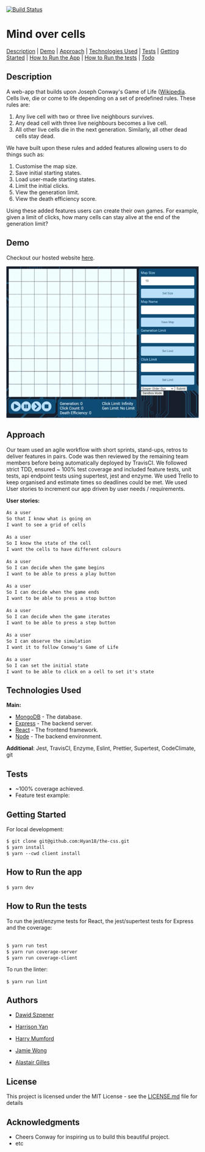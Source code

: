 [![Build Status](https://travis-ci.org/Hyan18/the-css.svg?branch=master)](https://travis-ci.org/Hyan18/the-css)

# Mind over cells

[Description](#description) | [Demo](#demo) | [Approach](#approach) | [Technologies Used](#technologies-used) | [Tests](#tests) | [Getting Started](#getting-started) | [How to Run the App](#how-to-run-the-app) | [How to Run the tests](#how-to-run-the-tests) | [Todo](#Todo)

## Description

A web-app that builds upon Joseph Conway's Game of Life ([Wikipedia](https://en.wikipedia.org/wiki/Conway%27s_Game_of_Life). Cells live, die or come to life depending on a set of predefined rules. These rules are:

1. Any live cell with two or three live neighbours survives.
2. Any dead cell with three live neighbours becomes a live cell.
3. All other live cells die in the next generation. Similarly, all other dead cells stay dead.

We have built upon these rules and added features allowing users to do things such as:

1. Customise the map size.
2. Save initial starting states.
3. Load user-made starting states.
4. Limit the initial clicks.
5. View the generation limit.
6. View the death efficiency score.

Using these added features users can create their own games. For example, given a limit of clicks, how many cells can stay alive at the end of the generation limit?

## Demo

Checkout our hosted website [here](https://the-css.herokuapp.com/).

![](./assets/demo.gif)

## Approach

Our team used an agile workflow with short sprints, stand-ups, retros to deliver features in pairs. Code was then reviewed by the remaining team members before being automatically deployed by TravisCI. We followed strict TDD, ensured ~ 100% test coverage and included feature tests, unit tests, api endpoint tests using supertest, jest and enzyme. We used Trello to keep organised and estimate times so deadlines could be met. We used User stories to increment our app driven by user needs / requirements.

**User stories:**

```
As a user
So that I know what is going on
I want to see a grid of cells

As a user
So I know the state of the cell
I want the cells to have different colours

As a user
So I can decide when the game begins
I want to be able to press a play button

As a user
So I can decide when the game ends
I want to be able to press a stop button

As a user
So I can decide when the game iterates
I want to be able to press a step button

As a user
So I can observe the simulation
I want it to follow Conway's Game of Life

As a user
So I can set the initial state
I want to be able to click on a cell to set it's state
```

## Technologies Used

**Main:**

- [MongoDB](https://mongodb.com) - The database.
- [Express](https://expressjs.com/) - The backend server.
- [React](https://reactjs.org/) - The frontend framework.
- [Node](https://nodejs.org/) - The backend environment.

**Additional**: Jest, TravisCI, Enzyme, Eslint, Prettier, Supertest, CodeClimate, git

## Tests

- ~100% coverage achieved.
- Feature test example:

## Getting Started

For local development:

```
$ git clone git@github.com:Hyan18/the-css.git
$ yarn install
$ yarn --cwd client install
```

## How to Run the app

`$ yarn dev`

## How to Run the tests

To run the jest/enzyme tests for React, the jest/supertest tests for Express and the coverage:

```

$ yarn run test
$ yarn run coverage-server
$ yarn run coverage-client

```

To run the linter:

`$ yarn run lint`

## Authors

- [Dawid Szpener](https://github.com/DawidSzpener)

- [Harrison Yan](https://github.com/Hyan18)

- [Harry Mumford](https://github.com/HarryMumford)

- [Jamie Wong](https://github.com/Jamie95187)

- [Alastair Gilles](https://github.com/ffgi-es)

## License

This project is licensed under the MIT License - see the [LICENSE.md](LICENSE.md) file for details

## Acknowledgments

- Cheers Conway for inspiring us to build this beautiful project.
- etc
